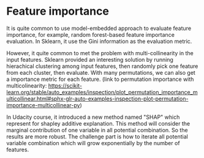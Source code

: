 # Feature importance

It is quite common to use model-embedded approach to evaluate feature importance, for example, random forest-based feature importance evaluation. In Sklearn, it use the Gini information as the evaluation metric.

However, it quite common to met the problem with multi-collinearity in the input features. Sklearn provided an interesting solution by running hierachical clustering among input features, then randomly pick one feature from each cluster, then evaluate. With many permutations, we can also get a importance metric for each feature. (link to permutation importance with multicolinearity: https://scikit-learn.org/stable/auto_examples/inspection/plot_permutation_importance_multicollinear.html#sphx-glr-auto-examples-inspection-plot-permutation-importance-multicollinear-py)

In Udacity course, it introduced a new method named "SHAP" which represent for shapley additive explanation. This method will consider the marginal contribution of one variable in all potential combination. So the results are more robust. The challenge part is how to iterate all potential variable combination which will grow exponentially by the number of features.
